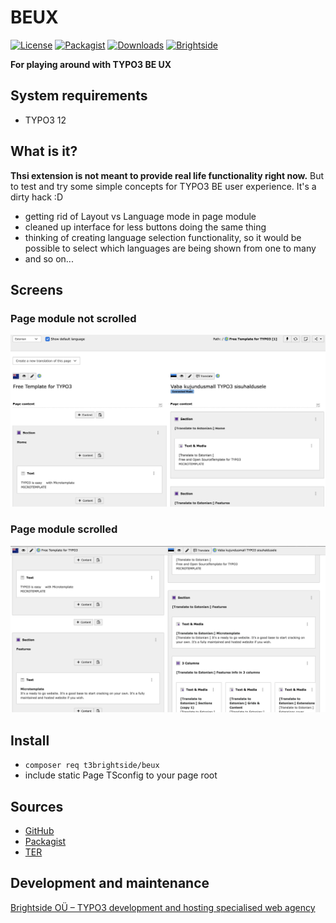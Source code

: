 # BEUX
[![License](https://poser.pugx.org/t3brightside/beux/license)](LICENSE.txt)
[![Packagist](https://img.shields.io/packagist/v/t3brightside/beux.svg?style=flat)](https://packagist.org/packages/t3brightside/beux)
[![Downloads](https://poser.pugx.org/t3brightside/beux/downloads)](https://packagist.org/packages/t3brightside/beux)
[![Brightside](https://img.shields.io/badge/by-t3brightside.com-orange.svg?style=flat)](https://t3brightside.com)

**For playing around with TYPO3 BE UX**

## System requirements

- TYPO3 12

## What is it?
**Thsi extension is not meant to provide real life functionality right now.**
But to test and try some simple concepts for TYPO3 BE user experience. It's a dirty hack :D
- getting rid of Layout vs Language mode in page module
- cleaned up interface for less buttons doing the same thing
- thinking of creating language selection functionality, so it would be possible to select which languages are being shown from one to many
- and so on...

## Screens
### Page module not scrolled
![Not scrolled](/Resources/Public/Images/Screens/screen_1.jpg?raw=true)
### Page module scrolled
![Scrolled](/Resources/Public/Images/Screens/screen_2.jpg?raw=true)


## Install
- `composer req t3brightside/beux`
- include static Page TSconfig to your page root


## Sources
- [GitHub](https://github.com/t3brightside/beux)
- [Packagist](https://packagist.org/packages/t3brightside/beux)
- [TER](https://extensions.typo3.org/extension/beux/)

## Development and maintenance
[Brightside OÜ – TYPO3 development and hosting specialised web agency](https://t3brightside.com/)
